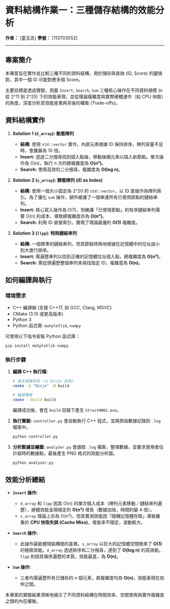 # 資料結構作業一：三種儲存結構的效能分析

**作者：** [童玉丞]
**學號：** [113703052]

---

## 專案簡介

本專案旨在實作並比較三種不同的資料結構，用於儲存與查詢 (ID, Score) 的鍵值對，其中一個 ID 可能對應多個 Score。

主要目標是透過實驗，測量 `Insert`, `Search`, `Sum` 三種核心操作在不同資料規模 (n 從 2^11 到 2^25) 下的效能表現，並從理論複雜度與實際硬體運作（如 CPU 快取）的角度，深度分析其效能差異與背後的權衡 (Trade-offs)。

## 資料結構實作

1.  **Solution 1 (`d_array`): 動態陣列**
    *   **結構:** 使用 `std::vector` 實作，內部元素根據 ID 保持排序。陣列容量不足時，會擴展為 10 倍。
    *   **Insert:** 透過二分搜尋找到插入點後，移動後續元素以插入新節點。單次操作為 O(n)，執行 n 次的總複雜度為 **O(n²)**。
    *   **Search:** 使用高效的二分搜尋，複雜度為 **O(log n)**。

2.  **Solution 2 (`s_array`): 靜態陣列 (ID as Index)**
    *   **結構:** 使用一個大小固定為 2^20 的 `std::vector`，以 ID 直接作為陣列索引。為了優化 `sum` 操作，額外維護了一個串連所有已使用節點的鏈結串列。
    *   **Insert:** 核心寫入操作為 O(1)，但維護「已使用節點」的有序鏈結串列需要 O(n) 的成本，導致總複雜度亦為 **O(n²)**。
    *   **Search:** 利用 ID 直接索引，實現了理論最優的 **O(1)** 複雜度。

3.  **Solution 3 (`llpp`): 特殊鏈結串列**
    *   **結構:** 一個標準的鏈結串列，但其節點特殊地根據在記憶體中的位址由小到大進行排序。
    *   **Insert:** 需遍歷串列以找到正確的記憶體位址插入點，總複雜度為 **O(n²)**。
    *   **Search:** 需從頭遍歷整個串列來尋找指定 ID，複雜度為 **O(n)**。

## 如何編譯與執行

### 環境需求
- C++ 編譯器 (支援 C++17, 如 GCC, Clang, MSVC)
- CMake (3.10 或更高版本)
- Python 3
- Python 函式庫: `matplotlib`, `numpy`

可使用以下指令安裝 Python 函式庫：
```bash
pip install matplotlib numpy
```

### 執行步驟

1.  **編譯 C++ 執行檔:**
    ```bash
    # 產生建置系統 (以 Ninja 為例)
    cmake -G "Ninja" -B build

    # 編譯專案
    cmake --build build
    ```
    編譯成功後，會在 `build` 目錄下產生 `StructHW01.exe`。

2.  **執行實驗:**
    `controller.py` 會自動執行 C++ 程式，並將原始數據記錄到 `.log` 檔案中。
    ```bash
    python controller.py
    ```

3.  **分析數據並繪圖:**
    `analyzer.py` 會讀取 `.log` 檔案，整理數據，並要求使用者估計超時的數據點，最後產生 PNG 格式的效能分析圖。
    ```bash
    python analyzer.py
    ```

## 效能分析總結

-   **`Insert` 操作:**
    - `d_array` 和 `llpp` 因其 O(n) 的單次插入成本（陣列元素移動／鏈結串列遍歷），總體效能呈現穩定的 **O(n²)** 增長（數據加倍，時間約變 4 倍）。
    - `s_array` 理論上亦為 O(n²)，但其實測效能因「隨機記憶體存取」導致嚴重的 **CPU 快取失誤 (Cache Miss)**，增長率不穩定，波動較大。

-   **`Search` 操作:**
    - 此操作最能體現結構間的差異。`s_array` 以巨大的記憶體空間換來了 **O(1)** 的極致效能。`d_array` 透過排序和二分搜尋，達到了 **O(log n)** 的高效能。`llpp` 則因其循序遍歷的本質，效能最差，為 **O(n)**。

-   **`Sum` 操作:**
    - 三者均需遍歷所有已儲存的 n 個元素，故複雜度均為 **O(n)**，效能表現在伯仲之間。

本專案的實驗結果清晰地揭示了不同資料結構在時間效率、空間使用與實作複雜度之間的內在權衡。

